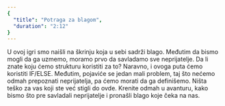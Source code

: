 ```yaml
---
{
  "title": "Potraga za blagom",
  "duration": "2:12"
}
---
```


U ovoj igri smo naišli na škrinju koja u sebi sadrži blago. Međutim da bismo mogli da ga uzmemo, moramo prvo da savladamo sve neprijatelje. Da li znate koju ćemo strukturu koristiti za to? Naravno, i ovoga puta ćemo koristiti IF/ЕLSE. Međutim, pojaviće se jedan mali problem, taj što nećemo odmah prepoznati neprijatelja, pa ćemo morati da ga definišemo. Ništa teško za vas koji ste već stigli do ovde. Krenite odmah u avanturu, kako bismo što pre savladali neprijatelje i pronašli blago koje čeka na nas.

